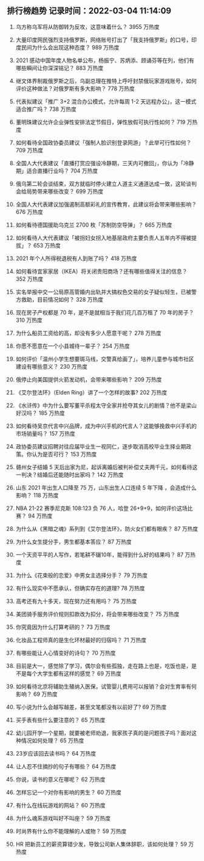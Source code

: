 
## 排行榜趋势 记录时间：2022-03-04 11:14:09
  
  1. 乌方称乌军将从防御转为反攻，这意味着什么？ 3955 万热度
    
  2. 大量印度网民强烈支持俄罗斯，网络账号打出了「我支持俄罗斯」的口号，印度民间为什么会出现这种态度？ 989 万热度
    
  3. 2021 感动中国年度人物名单公布，杨振宁、苏炳添、顾诵芬等在列，他们有哪些瞬间让你深深铭记？ 883 万热度
    
  4. 继文体界制裁俄罗斯之后，乌副总理在推特上呼吁封禁俄玩家游戏账号，如何评价这种做法？对俄罗斯有多大影响？ 778 万热度
    
  5. 代表拟建议「推广 3+2 混合办公模式，允许每周 1-2 天远程办公」，这一模式适合推广吗？ 738 万热度
    
  6. 董明珠建议允许企业弹性安排法定节假日，弹性放假可执行性如何？ 719 万热度
    
  7. 如何看待全国政协委员建议「强制人脸识别登录网游」？此举可行性如何？ 709 万热度
    
  8. 全国人大代表建议「直播打赏应强设冷静期，三天内可撤回」，你认为「冷静期」适合直播行业吗？ 704 万热度
    
  9. 俄乌第二轮会谈结束，双方就临时停火建立人道主义通道达成一致，这轮谈判会给局势带来哪些改变？ 699 万热度
    
  10. 全国人大代表建议加强遏制高额彩礼的宣传教育，此建议将会带来哪些影响？ 676 万热度
    
  11. 如何看待德国援助乌克兰 2700 枚「苏制防空导弹」？ 665 万热度
    
  12. 如何看待人大代表建议「被拐妇女拐入地基层政府主要负责人五年内不得被提拔」？ 653 万热度
    
  13. 2021 年个人所得税退税有人到账了吗？ 418 万热度
    
  14. 如何看待宜家家居（IKEA）将关闭贵阳商场？还有哪些值得关注的信息？ 352 万热度
    
  15. 实名举报中交一公局原高管婚内出轨并大搞权色交易的女子疑似轻生，已被警方救助，目前情况如何？ 328 万热度
    
  16. 现在房子产权都是 70 年，是不是就相当于我们花几百万租了 70 年的房子？ 310 万热度
    
  17. 为什么船员工资给的高，却没有多少人愿意干呢？ 278 万热度
    
  18. 你愿不愿意在一个小县城待一辈子？ 254 万热度
    
  19. 如何评价「温州小学生想要斑马线，交警真给画了」，培养儿童参与城市社区建设有哪些意义？ 230 万热度
    
  20. 俄停止向美国提供火箭发动机，会带来哪些影响？ 209 万热度
    
  21. 《艾尔登法环》（Elden Ring）讲了一个怎样的故事? 202 万热度
    
  22. 《水浒传》中为什么要写董平杀程太守全家并抢夺其女儿的剧情？他不是梁山好汉吗？ 185 万热度
    
  23. 如何看待吴京代言中兴品牌，成为中兴手机的代言人？这能够挽救中兴手机的市场销量吗？ 157 万热度
    
  24. 政协委员建议招聘对往应届毕业生一视同仁，逐步取消高校毕业生择业期政策。你认为是否可行？ 153 万热度
    
  25. 赣州女子结婚 5 天后出家为尼，起诉离婚后被判补偿丈夫两千元，如何看待这一判决？结婚后还能随时出家吗？ 142 万热度
    
  26. 山东 2021 年出生人口降至 75 万，山东出生人口连续 5 年下降 ，会造成什么影响？ 118 万热度
    
  27. NBA 21-22 赛季尼克斯 108:123 负 76 人，哈登 26+9+9，如何评价这场比赛？ 94 万热度
    
  28. 为什么从《黑暗之魂》系列到《艾尔登法环》，防火女们都有眼疾？ 87 万热度
    
  29. 为什么女生提分手，男生都基本答应？ 87 万热度
    
  30. 一个天资平平的人写作，若笔耕不辍10年，能得到什么好的结果吗？ 87 万热度
    
  31. 为什么《花束般的恋爱》中男女主选择分手？ 79 万热度
    
  32. 有什么现实中不愿承认，但确实存在的道理? 78 万热度
    
  33. 高考还有九十多天，现在努力还有用吗？ 75 万热度
    
  34. 美团骑手服务评价规则扣款改为扣分，将会带来哪些改变？ 75 万热度
    
  35. 你究竟因为什么打算考研的？ 73 万热度
    
  36. 化妆品工程师真的是生化环材最好的归宿吗？ 71 万热度
    
  37. 有哪些能让人心情变好的诗句？ 70 万热度
    
  38. 目前是大一，感觉除了学习，偶尔会有些孤独，走在路上也是，吃饭也是，是不是每个大学生都有这样的感觉？ 69 万热度
    
  39. 如何看待北京将辅助生殖纳入医保，试管婴儿费用可以报销？会对生育率有何影响？ 69 万热度
    
  40. 写小说为什么会越写越差，甚至文笔都没有以前好了? 69 万热度
    
  41. 买手表有些什么要注意的？ 65 万热度
    
  42. 幼儿园开学一个星期，就要被老师劝退，我家孩子真的是问题孩子吗？面对这种情况如何处理？ 65 万热度
    
  43. 23岁应该回去读书吗？ 64 万热度
    
  44. 让人忍不住摘抄的句子有哪些？ 64 万热度
    
  45. 你说，读书的意义在哪呢？ 62 万热度
    
  46. 怎样忘记一个对你有影响的男生？ 60 万热度
    
  47. 有什么在线玩游戏的网站？ 60 万热度
    
  48. 为什么魂系游戏叫好不叫座？ 59 万热度
    
  49. 时尚界有什么你不能理解的人或物？ 59 万热度
    
  50. HR 把新员工的薪资算错少发，导致公司新人集体辞职，该如何处理？ 59 万热度
    
